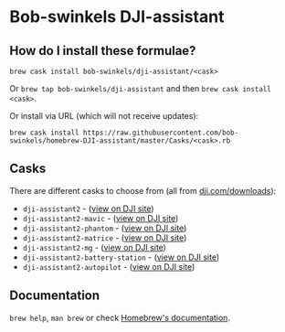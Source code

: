 # Bob-swinkels DJI-assistant

## How do I install these formulae?
`brew cask install bob-swinkels/dji-assistant/<cask>`

Or `brew tap bob-swinkels/dji-assistant` and then `brew cask install <cask>`.

Or install via URL (which will not receive updates):

```
brew cask install https://raw.githubusercontent.com/bob-swinkels/homebrew-DJI-assistant/master/Casks/<cask>.rb
```

## Casks
There are different casks to choose from (all from [dji.com/downloads](https://www.dji.com/downloads)):

- `dji-assistant2` - ([view on DJI site](https://www.dji.com/downloads/softwares/assistant-dji-2))
- `dji-assistant2-mavic` - ([view on DJI site](https://www.dji.com/downloads/softwares/assistant-dji-2-for-mavic))
- `dji-assistant2-phantom` - ([view on DJI site](https://www.dji.com/downloads/softwares/assistant-dji-2-for-phantom))
- `dji-assistant2-matrice` - ([view on DJI site](https://www.dji.com/downloads/softwares/assistant-dji-2-for-matrice))
- `dji-assistant2-mg` - ([view on DJI site](https://www.dji.com/downloads/softwares/assistant-dji-2-for-mg))
- `dji-assistant2-battery-station` - ([view on DJI site](https://www.dji.com/downloads/softwares/assistant-dji-2-for-battery-station))
- `dji-assistant2-autopilot` - ([view on DJI site](https://www.dji.com/downloads/softwares/assistant-dji-2-for-autopilot))

## Documentation
`brew help`, `man brew` or check [Homebrew's documentation](https://docs.brew.sh).
